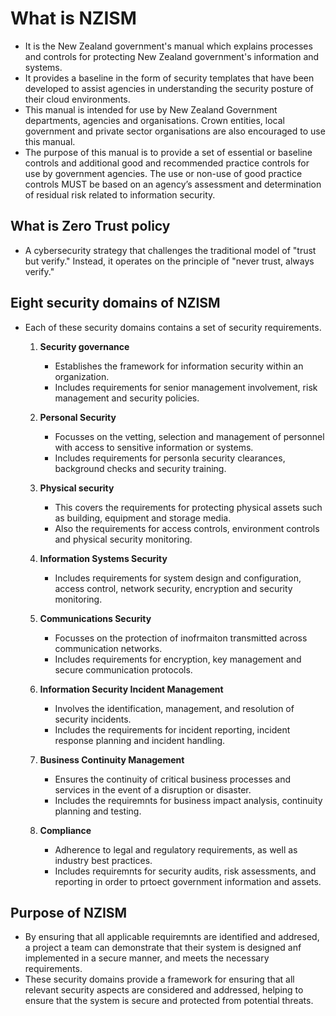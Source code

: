 # What is NZISM
* It is the New Zealand government's manual which explains processes and controls for protecting New Zealand government's information and systems.
* It provides a baseline in the form of security templates that have been developed to assist agencies in understanding the security posture of their cloud environments.
* This manual is intended for use by New Zealand Government departments, agencies and organisations. Crown entities, local government and private sector organisations are also encouraged to use this manual.
* The purpose of this manual is to provide a set of essential or baseline controls and additional good and recommended practice controls for use by government agencies. The use or non-use of good practice controls MUST be based on an agency’s assessment and determination of residual risk related to information security.

## What is Zero Trust policy
*  A cybersecurity strategy that challenges the traditional model of "trust but verify." Instead, it operates on the principle of "never trust, always verify."

## Eight security domains of NZISM
* Each of these security domains contains a set of security requirements.
  1. **Security governance**
     * Establishes the framework for information security within an organization.
     * Includes requirements for senior management involvement, risk management and security policies.
    
  2. **Personal Security**
     * Focusses on the vetting, selection and management of personnel with access to sensitive information or systems.
     * Includes requirements for personla security clearances, background checks and security training.
    
  3. **Physical security**
     * This covers the requirements for protecting physical assets such as building, equipment and storage media.
     * Also the requirements for access controls, environment controls and physical security monitoring.
    
  4. **Information Systems Security**
     * Includes requirements for system design and configuration, access control, network security, encryption and security monitoring.
    
  5. **Communications Security**
     * Focusses on the protection of inofrmaiton transmitted across communication networks.
     * Includes requirements for encryption, key management and secure communication protocols.
    
  6. **Information Security Incident Management**
     * Involves the identification, management, and resolution of security incidents.
     * Includes the requirements for incident reporting, incident response planning and incident handling.
    
  7. **Business Continuity Management**
     * Ensures the continuity of critical business processes and services in the event of a disruption or disaster.
     * Includes the requiremnts for business impact analysis, continuity planning and testing.
    
  8. **Compliance**
     * Adherence to legal and regulatory requirements, as well as industry best practices.
     * Includes requiremnts for security audits, risk assessments, and reporting in order to prtoect government information and assets.

## Purpose of NZISM
* By ensuring that all applicable requiremnts are identified and addresed, a project a team can demonstrate that their system is designed anf implemented in a secure manner, and meets the necessary requirements.
* These security domains provide a framework for ensuring that all relevant security aspects are considered and addressed, helping to ensure that the system is secure and protected from potential threats. 
